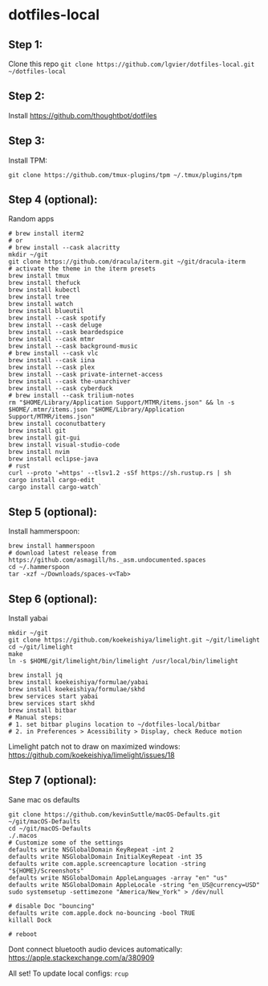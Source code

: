 # dotfiles-local

## Step 1:
Clone this repo
`git clone https://github.com/lgvier/dotfiles-local.git ~/dotfiles-local`

## Step 2:
Install https://github.com/thoughtbot/dotfiles

## Step 3:
Install TPM:
```
git clone https://github.com/tmux-plugins/tpm ~/.tmux/plugins/tpm
```

## Step 4 (optional):
Random apps
```
# brew install iterm2
# or
# brew install --cask alacritty
mkdir ~/git
git clone https://github.com/dracula/iterm.git ~/git/dracula-iterm
# activate the theme in the iterm presets
brew install tmux
brew install thefuck
brew install kubectl
brew install tree
brew install watch
brew install blueutil
brew install --cask spotify
brew install --cask deluge
brew install --cask beardedspice
brew install --cask mtmr
brew install --cask background-music
# brew install --cask vlc
brew install --cask iina
brew install --cask plex
brew install --cask private-internet-access
brew install --cask the-unarchiver
brew install --cask cyberduck
# brew install --cask trilium-notes
rm "$HOME/Library/Application Support/MTMR/items.json" && ln -s $HOME/.mtmr/items.json "$HOME/Library/Application Support/MTMR/items.json"
brew install coconutbattery
brew install git
brew install git-gui
brew install visual-studio-code
brew install nvim
brew install eclipse-java
# rust
curl --proto '=https' --tlsv1.2 -sSf https://sh.rustup.rs | sh
cargo install cargo-edit
cargo install cargo-watch`
```

## Step 5 (optional):
Install hammerspoon:
```
brew install hammerspoon
# download latest release from https://github.com/asmagill/hs._asm.undocumented.spaces
cd ~/.hammerspoon
tar -xzf ~/Downloads/spaces-v<Tab>
```

## Step 6 (optional):
Install yabai
```
mkdir ~/git
git clone https://github.com/koekeishiya/limelight.git ~/git/limelight
cd ~/git/limelight
make
ln -s $HOME/git/limelight/bin/limelight /usr/local/bin/limelight

brew install jq
brew install koekeishiya/formulae/yabai
brew install koekeishiya/formulae/skhd
brew services start yabai
brew services start skhd
brew install bitbar
# Manual steps:
# 1. set bitbar plugins location to ~/dotfiles-local/bitbar
# 2. in Preferences > Acessibility > Display, check Reduce motion
```
Limelight patch not to draw on maximized windows:
https://github.com/koekeishiya/limelight/issues/18

## Step 7 (optional):
Sane mac os defaults
```
git clone https://github.com/kevinSuttle/macOS-Defaults.git ~/git/macOS-Defaults
cd ~/git/macOS-Defaults
./.macos
# Customize some of the settings
defaults write NSGlobalDomain KeyRepeat -int 2
defaults write NSGlobalDomain InitialKeyRepeat -int 35
defaults write com.apple.screencapture location -string "${HOME}/Screenshots"
defaults write NSGlobalDomain AppleLanguages -array "en" "us"
defaults write NSGlobalDomain AppleLocale -string "en_US@currency=USD"
sudo systemsetup -settimezone "America/New_York" > /dev/null

# disable Doc "bouncing"
defaults write com.apple.dock no-bouncing -bool TRUE
killall Dock

# reboot
```
Dont connect bluetooth audio devices automatically:
https://apple.stackexchange.com/a/380909


All set!
To update local configs: `rcup`

